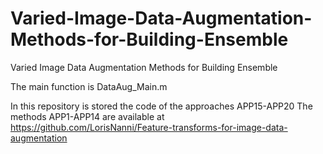 # Varied-Image-Data-Augmentation-Methods-for-Building-Ensemble
Varied Image Data Augmentation Methods for Building Ensemble

The main function is DataAug_Main.m

In this repository is stored the code of the approaches APP15-APP20
The methods APP1-APP14 are available at https://github.com/LorisNanni/Feature-transforms-for-image-data-augmentation
